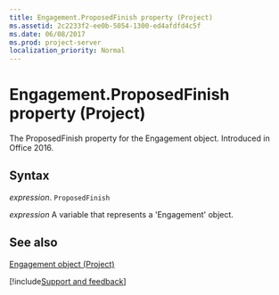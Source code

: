 ```yaml
---
title: Engagement.ProposedFinish property (Project)
ms.assetid: 2c2233f2-ee0b-5054-1300-ed4afdfd4c5f
ms.date: 06/08/2017
ms.prod: project-server
localization_priority: Normal
---
```



# Engagement.ProposedFinish property (Project)

The ProposedFinish property for the Engagement object. Introduced in Office 2016.


## Syntax

_expression_. `ProposedFinish`

_expression_ A variable that represents a 'Engagement' object.


## See also


[Engagement object (Project)](Project.engagement.md)

[!include[Support and feedback](~/includes/feedback-boilerplate.md)]